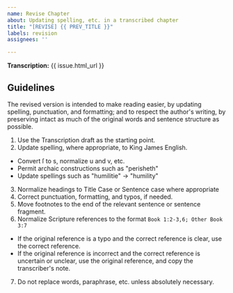 ```yaml
---
name: Revise Chapter
about: Updating spelling, etc. in a transcribed chapter
title: "[REVISE] {{ PREV_TITLE }}"
labels: revision
assignees: ''

---
```


**Transcription:** {{ issue.html_url }}

## Guidelines

The revised version is intended to make reading easier, by updating spelling, punctuation, and formatting; and to respect the author's writing, by preserving intact as much of the original words and sentence structure as possible.

1. Use the Transcription draft as the starting point.
2. Update spelling, where appropriate, to King James English.
  - Convert ſ to s, normalize u and v, etc.
  - Permit archaic constructions such as "perisheth"
  - Update spellings such as "humilitie" -> "humility"
3. Normalize headings to Title Case or Sentence case where appropriate
4. Correct punctuation, formatting, and typos, if needed.
5. Move footnotes to the end of the relevant sentence or sentence fragment.
6. Normalize Scripture references to the format `Book 1:2-3,6; Other Book 3:7`
  - If the original reference is a typo and the correct reference is clear, use the correct reference.
  - If the original reference is incorrect and the correct reference is uncertain or unclear, use the original reference, and copy the transcriber's note.
7. Do not replace words, paraphrase, etc. unless absolutely necessary.
